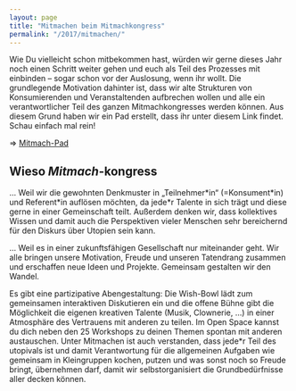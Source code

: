 ```yaml
---
layout: page
title: "Mitmachen beim Mitmachkongress"
permalink: "/2017/mitmachen/"
---
```

Wie Du vielleicht schon mitbekommen hast, würden wir gerne dieses Jahr noch einen Schritt weiter gehen und euch als Teil des Prozesses mit einbinden – sogar schon vor der Auslosung, wenn ihr wollt. Die grundlegende Motivation dahinter ist, dass wir alte Strukturen von Konsumierenden und Veranstaltenden aufbrechen wollen und alle ein verantwortlicher Teil des ganzen Mitmachkongresses werden können. Aus diesem Grund haben wir ein Pad erstellt, dass ihr unter diesem Link findet. Schau einfach mal rein!


=> [Mitmach-Pad](https://ethercalc.org/m7jq1ikwuli6)

## Wieso ***Mitmach***-kongress

… Weil wir die gewohnten Denkmuster in „Teilnehmer\*in“ (=Konsument\*in) und Referent\*in auflösen möchten, da jede\*r Talente in sich trägt und diese gerne in einer Gemeinschaft teilt. Außerdem denken wir, dass kollektives Wissen und damit auch die Perspektiven vieler Menschen sehr bereichernd für den Diskurs über Utopien sein kann.

… Weil es in einer zukunftsfähigen Gesellschaft nur miteinander geht. Wir alle bringen unsere Motivation, Freude und unseren Tatendrang zusammen und erschaffen neue Ideen und Projekte. Gemeinsam gestalten wir den Wandel.

Es gibt eine partizipative Abengestaltung: Die Wish-Bowl lädt zum gemeinsamen interaktiven Diskutieren ein und die offene Bühne gibt die Möglichkeit die eigenen kreativen Talente (Musik, Clownerie, …)  in einer Atmosphäre des Vertrauens mit anderen zu teilen.
Im Open Space kannst du dich neben den 25 Workshops zu deinen Themen spontan mit anderen austauschen.
Unter Mitmachen ist auch verstanden, dass jede\*r Teil des utopivals ist und damit Verantwortung für die allgemeinen Aufgaben wie gemeinsam in Kleingruppen kochen, putzen und was sonst noch so Freude bringt, übernehmen darf, damit wir selbstorganisiert die Grundbedürfnisse aller decken können.
